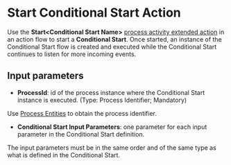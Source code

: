 # Start Conditional Start Action

Use the **Start&lt;Conditional Start Name&gt;** [process activity extended action](intro.md) in an action flow to start a **Conditional Start**. Once started, an instance of the Conditional Start flow is created and executed while the Conditional Start continues to listen for more incoming events.

## Input parameters

* **ProcessId**: id of the process instance where the Conditional Start instance is executed. (Type: Process Identifier; Mandatory)

Use [Process Entities](../process-entities/intro.md) to obtain the process identifier.

* **Conditional Start Input Parameters**: one parameter for each input parameter in the Conditional Start definition.

<div class="warning" markdown="1">

The input parameters must be in the same order and of the same type as what is defined in the Conditional Start.

</div>
